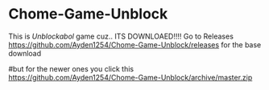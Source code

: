 # Chome-Game-Unblock
This is *Unblockabol* game cuz.. ITS DOWNLOAED!!!!
Go to Releases https://github.com/Ayden1254/Chome-Game-Unblock/releases for the base download 







#but for the newer ones you click this https://github.com/Ayden1254/Chome-Game-Unblock/archive/master.zip
